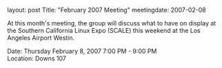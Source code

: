 layout: post
Title: "February 2007 Meeting"
meetingdate: 2007-02-08

At this month's meeting, the group will discuss what to have on display at the 
Southern California Linux Expo (SCALE) this weekend at the Los Angeles Airport 
Westin.                                                                        
                                                                             
Date: Thursday February 8, 2007 7:00 PM - 9:00 PM                                
Location: Downs 107                                         
